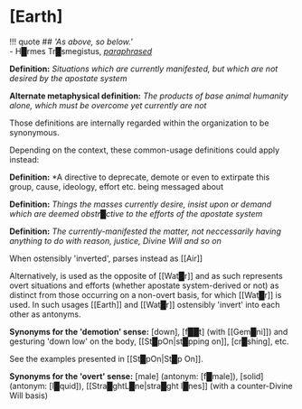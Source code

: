 # **[Earth]**

!!! quote
    ## *'As above, so below.'*<br>
    \- H█rmes Tr█smegistus, *[paraphrased](https://en.wiktionary.org/wiki/as_above,_so_below)*

**Definition:** *Situations which are currently manifested, but which are not desired by the apostate system*

**Alternate metaphysical definition:** *The products of base animal humanity alone, which must be overcome yet currently are not*

Those definitions are internally regarded within the organization to be synonymous.

Depending on the context, these common-usage definitions could apply instead:

**Definition:** *A directive to deprecate, demote or even to extirpate this group, cause, ideology, effort etc. being messaged about

**Definition:** *Things the masses currently desire, insist upon or demand which are deemed obstr█ctive to the efforts of the apostate system*

**Definition:** *The currently-manifested the matter, not neccessarily having anything to do with reason, justice, Divine Will and so on*

When ostensibly 'inverted', parses instead as [[Air]]

Alternatively, is used as the opposite of [[Wat█r]] and as such represents overt situations and efforts (whether apostate system-derived or not) as distinct from those occurring on a non-overt basis, for which [[Wat█r]] is used.  In such usages [[Earth]] and [[Wat█r]] ostensibly 'invert' into each other as antonyms.

**Synonyms for the 'demotion' sense:** [down], [f██t] (with [[Gem█ni]]) and gesturing 'down low' on the body, [[St█pOn|st█pping on]], [cr█shing], etc.

See the examples presented in [[St█pOn|St█p On]].

**Synonyms for the 'overt' sense:** [male] (antonym: [f█male]), [solid] (antonym: [l█quid]), [[Stra█ghtL█ne|stra█ght l█nes]] (with a counter-Divine Will basis)